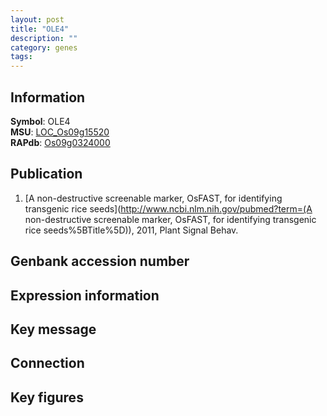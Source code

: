 ```yaml
---
layout: post
title: "OLE4"
description: ""
category: genes
tags: 
---
```


## Information
__Symbol__: OLE4  
__MSU__: [LOC_Os09g15520](http://rice.plantbiology.msu.edu/cgi-bin/ORF_infopage.cgi?orf=LOC_Os09g15520)  
__RAPdb__: [Os09g0324000](http://rapdb.dna.affrc.go.jp/viewer/gbrowse_details/irgsp1?name=Os09g0324000)  

## Publication
1. [A non-destructive screenable marker, OsFAST, for identifying transgenic rice seeds](http://www.ncbi.nlm.nih.gov/pubmed?term=(A non-destructive screenable marker, OsFAST, for identifying transgenic rice seeds%5BTitle%5D)), 2011, Plant Signal Behav.

## Genbank accession number

## Expression information

## Key message

## Connection

## Key figures


